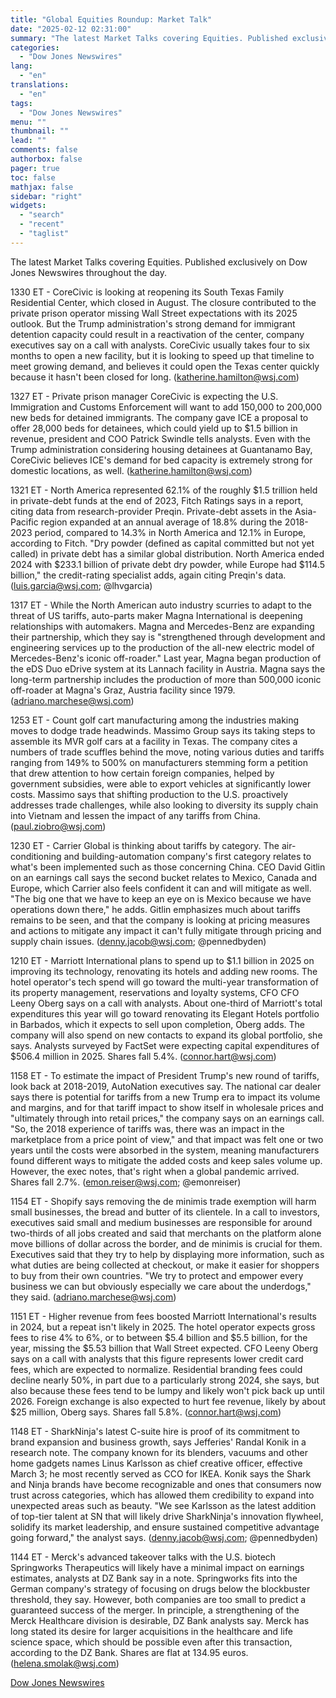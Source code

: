 ```yaml
---
title: "Global Equities Roundup: Market Talk"
date: "2025-02-12 02:31:00"
summary: "The latest Market Talks covering Equities. Published exclusively on Dow Jones Newswires throughout the day.1330 ET - CoreCivic is looking at reopening its South Texas Family Residential Center, which closed in August. The closure contributed to the private prison operator missing Wall Street expectations with its 2025 outlook. But the..."
categories:
  - "Dow Jones Newswires"
lang:
  - "en"
translations:
  - "en"
tags:
  - "Dow Jones Newswires"
menu: ""
thumbnail: ""
lead: ""
comments: false
authorbox: false
pager: true
toc: false
mathjax: false
sidebar: "right"
widgets:
  - "search"
  - "recent"
  - "taglist"
---
```


The latest Market Talks covering Equities. Published exclusively on Dow Jones Newswires throughout the day.

1330 ET - CoreCivic is looking at reopening its South Texas Family Residential Center, which closed in August. The closure contributed to the private prison operator missing Wall Street expectations with its 2025 outlook. But the Trump administration's strong demand for immigrant detention capacity could result in a reactivation of the center, company executives say on a call with analysts. CoreCivic usually takes four to six months to open a new facility, but it is looking to speed up that timeline to meet growing demand, and believes it could open the Texas center quickly because it hasn't been closed for long. (katherine.hamilton@wsj.com)

1327 ET - Private prison manager CoreCivic is expecting the U.S. Immigration and Customs Enforcement will want to add 150,000 to 200,000 new beds for detained immigrants. The company gave ICE a proposal to offer 28,000 beds for detainees, which could yield up to $1.5 billion in revenue, president and COO Patrick Swindle tells analysts. Even with the Trump administration considering housing detainees at Guantanamo Bay, CoreCivic believes ICE's demand for bed capacity is extremely strong for domestic locations, as well. (katherine.hamilton@wsj.com)

1321 ET - North America represented 62.1% of the roughly $1.5 trillion held in private-debt funds at the end of 2023, Fitch Ratings says in a report, citing data from research-provider Preqin. Private-debt assets in the Asia-Pacific region expanded at an annual average of 18.8% during the 2018-2023 period, compared to 14.3% in North America and 12.1% in Europe, according to Fitch. "Dry powder (defined as capital committed but not yet called) in private debt has a similar global distribution. North America ended 2024 with $233.1 billion of private debt dry powder, while Europe had $114.5 billion," the credit-rating specialist adds, again citing Preqin's data. (luis.garcia@wsj.com; @lhvgarcia)

1317 ET - While the North American auto industry scurries to adapt to the threat of US tariffs, auto-parts maker Magna International is deepening relationships with automakers. Magna and Mercedes-Benz are expanding their partnership, which they say is "strengthened through development and engineering services up to the production of the all-new electric model of Mercedes-Benz's iconic off-roader." Last year, Magna began production of the eDS Duo eDrive system at its Lannach facility in Austria. Magna says the long-term partnership includes the production of more than 500,000 iconic off-roader at Magna's Graz, Austria facility since 1979. (adriano.marchese@wsj.com)

1253 ET - Count golf cart manufacturing among the industries making moves to dodge trade headwinds. Massimo Group says its taking steps to assemble its MVR golf cars at a facility in Texas. The company cites a numbers of trade scuffles behind the move, noting various duties and tariffs ranging from 149% to 500% on manufacturers stemming form a petition that drew attention to how certain foreign companies, helped by government subsidies, were able to export vehicles at significantly lower costs. Massimo says that shifting production to the U.S. proactively addresses trade challenges, while also looking to diversity its supply chain into Vietnam and lessen the impact of any tariffs from China. (paul.ziobro@wsj.com)

1230 ET - Carrier Global is thinking about tariffs by category. The air-conditioning and building-automation company's first category relates to what's been implemented such as those concerning China. CEO David Gitlin on an earnings call says the second bucket relates to Mexico, Canada and Europe, which Carrier also feels confident it can and will mitigate as well. "The big one that we have to keep an eye on is Mexico because we have operations down there," he adds. Gitlin emphasizes much about tariffs remains to be seen, and that the company is looking at pricing measures and actions to mitigate any impact it can't fully mitigate through pricing and supply chain issues. (denny.jacob@wsj.com; @pennedbyden)

1210 ET - Marriott International plans to spend up to $1.1 billion in 2025 on improving its technology, renovating its hotels and adding new rooms. The hotel operator's tech spend will go toward the multi-year transformation of its property management, reservations and loyalty systems, CFO CFO Leeny Oberg says on a call with analysts. About one-third of Marriott's total expenditures this year will go toward renovating its Elegant Hotels portfolio in Barbados, which it expects to sell upon completion, Oberg adds. The company will also spend on new contacts to expand its global portfolio, she says. Analysts surveyed by FactSet were expecting capital expenditures of $506.4 million in 2025. Shares fall 5.4%. (connor.hart@wsj.com)

1158 ET - To estimate the impact of President Trump's new round of tariffs, look back at 2018-2019, AutoNation executives say. The national car dealer says there is potential for tariffs from a new Trump era to impact its volume and margins, and for that tariff impact to show itself in wholesale prices and "ultimately through into retail prices," the company says on an earnings call. "So, the 2018 experience of tariffs was, there was an impact in the marketplace from a price point of view," and that impact was felt one or two years until the costs were absorbed in the system, meaning manufacturers found different ways to mitigate the added costs and keep sales volume up. However, the exec notes, that's right when a global pandemic arrived. Shares fall 2.7%. (emon.reiser@wsj.com; @emonreiser)

1154 ET - Shopify says removing the de minimis trade exemption will harm small businesses, the bread and butter of its clientele. In a call to investors, executives said small and medium businesses are responsible for around two-thirds of all jobs created and said that merchants on the platform alone move billions of dollar across the border, and de minimis is crucial for them. Executives said that they try to help by displaying more information, such as what duties are being collected at checkout, or make it easier for shoppers to buy from their own countries. "We try to protect and empower every business we can but obviously especially we care about the underdogs," they said. (adriano.marchese@wsj.com)

1151 ET - Higher revenue from fees boosted Marriott International's results in 2024, but a repeat isn't likely in 2025. The hotel operator expects gross fees to rise 4% to 6%, or to between $5.4 billion and $5.5 billion, for the year, missing the $5.53 billion that Wall Street expected. CFO Leeny Oberg says on a call with analysts that this figure represents lower credit card fees, which are expected to normalize. Residential branding fees could decline nearly 50%, in part due to a particularly strong 2024, she says, but also because these fees tend to be lumpy and likely won't pick back up until 2026. Foreign exchange is also expected to hurt fee revenue, likely by about $25 million, Oberg says. Shares fall 5.8%. (connor.hart@wsj.com)

1148 ET - SharkNinja's latest C-suite hire is proof of its commitment to brand expansion and business growth, says Jefferies' Randal Konik in a research note. The company known for its blenders, vacuums and other home gadgets names Linus Karlsson as chief creative officer, effective March 3; he most recently served as CCO for IKEA. Konik says the Shark and Ninja brands have become recognizable and ones that consumers now trust across categories, which has allowed them credibility to expand into unexpected areas such as beauty. "We see Karlsson as the latest addition of top-tier talent at SN that will likely drive SharkNinja's innovation flywheel, solidify its market leadership, and ensure sustained competitive advantage going forward," the analyst says. (denny.jacob@wsj.com; @pennedbyden)

1144 ET - Merck's advanced takeover talks with the U.S. biotech Springworks Therapeutics will likely have a minimal impact on earnings estimates, analysts at DZ Bank say in a note. Springworks fits into the German company's strategy of focusing on drugs below the blockbuster threshold, they say. However, both companies are too small to predict a guaranteed success of the merger. In principle, a strengthening of the Merck Healthcare division is desirable, DZ Bank analysts say. Merck has long stated its desire for larger acquisitions in the healthcare and life science space, which should be possible even after this transaction, according to the DZ Bank. Shares are flat at 134.95 euros. (helena.smolak@wsj.com)

[Dow Jones Newswires](https://www.tradingview.com/news/DJN_DN20250211008679:0/)
